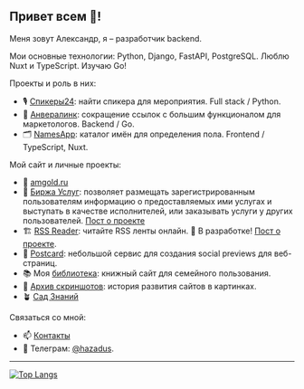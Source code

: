 ## Привет всем 👋!

Меня зовут Александр, я – разработчик backend.

Мои основные технологии: Python, Django, FastAPI, PostgreSQL.
Люблю Nuxt и TypeScript. Изучаю Go!

Проекты и роль в них:

- 🎙️ [Спикеры24](https://speakers24.ru): найти спикера для мероприятия. Full stack / Python.
- 🔗 [Анвералинк](https://anvlink.ru): сокращение ссылок с большим функционалом для маркетологов. Backend / Go.
- 🗂️ [NamesApp](https://nameapp.anverali.tech): каталог имён для определения пола. Frontend / TypeScript, Nuxt.

Мой сайт и личные проекты:

- 🏡 [amgold.ru](https://amgold.ru)
- 🔭 [Биржа Услуг](https://exchange.amgold.ru): позволяет размещать зарегистрированным пользователям информацию о предоставляемых ими услугах и выступать в качестве исполнителей, или заказывать услуги у других пользователей. [Пост о проекте](https://hazadus.ru/blog/services-exchange-project)
- 🏗️ [RSS Reader](http://rss.hazadus.ru/): читайте RSS ленты онлайн. 🚧 В разработке! [Пост о проекте](https://hazadus.ru/blog/new-project-rss-reader).
- 🌅 [Postcard](https://hazadus.github.io/nuxt-postcard/): небольшой сервис для создания social previews для веб-страниц.
- 📚 Моя [библиотека](https://library.hazadus.ru/): книжный сайт для семейного пользования.
- 📸 [Архив скриншотов](https://github.com/hazadus/site-screenshots): история развития сайтов в картинках.
- 🪴 [Cад Знаний](https://hazadus.github.io/knowledge/)

 Связаться со мной:
- 📫 [Контакты](https://amgold.ru/about/#contacts)
- 💬 Телеграм: [@hazadus](https://t.me/hazadus).

----

[![Top Langs](https://github-readme-stats.vercel.app/api/top-langs/?username=hazadus&langs_count=8&layout=compact)](https://github.com/anuraghazra/github-readme-stats)

<!--
[![Hazadus' GitHub stats](https://github-readme-stats.vercel.app/api?username=hazadus)](https://github.com/anuraghazra/github-readme-stats)

**hazadus/hazadus** is a ✨ _special_ ✨ repository because its `README.md` (this file) appears on your GitHub profile.

Here are some ideas to get you started:

- 🔭 I’m currently working on ...
- 🌱 I’m currently learning ...
- 👯 I’m looking to collaborate on ...
- 🤔 I’m looking for help with ...
- 💬 Ask me about ...
- 📫 How to reach me: ...
- 😄 Pronouns: ...
- ⚡ Fun fact: ...
-->
